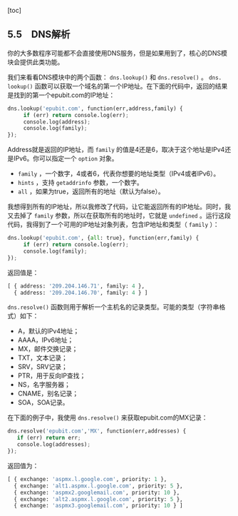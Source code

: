 [toc]

## 5.5　DNS解析

你的大多数程序可能都不会直接使用DNS服务，但是如果用到了，核心的DNS模块会提供此类功能。

我们来看看DNS模块中的两个函数： `dns.lookup()` 和 `dns.resolve()` 。 `dns. lookup()` 函数可以获取一个域名的第一个IP地址。在下面的代码中，返回的结果是找到的第一个epubit.com的IP地址：

```python
dns.lookup('epubit.com', function(err,address,family) {
     if (err) return console.log(err);
     console.log(address);
     console.log(family);
});
```

Address就是返回的IP地址，而 `family` 的值是4还是6，取决于这个地址是IPv4还是IPv6。你可以指定一个 `option` 对象。

+ `family` ，一个数字，4或者6，代表你想要的地址类型（IPv4或者IPv6）。
+ `hints` ，支持 `getaddrinfo` 参数，一个数字。
+ `all` ，如果为true，返回所有的地址（默认为false）。

我想得到所有的IP地址，所以我修改了代码，让它能返回所有的IP地址。同时，我又去掉了 `family` 参数，所以在获取所有的地址时，它就是 `undefined` 。运行这段代码，我得到了一个可用的IP地址对象列表，包含IP地址和类型（ `family` ）：

```python
dns.lookup('epubit.com', {all: true}, function(err,family) {
     if (err) return console.log(err);
     console.log(family);
});
```

返回值是：

```python
[ { address: '209.204.146.71', family: 4 },
  { address: '209.204.146.70', family: 4 } ]
```

`dns.resolve()` 函数则用于解析一个主机名的记录类型。可能的类型（字符串格式）如下：

+ A，默认的IPv4地址；
+ AAAA，IPv6地址；
+ MX，邮件交换记录；
+ TXT，文本记录；
+ SRV，SRV记录；
+ PTR，用于反向IP查找；
+ NS，名字服务器；
+ CNAME，别名记录；
+ SOA，SOA记录。

在下面的例子中，我使用 `dns.resolve()` 来获取epubit.com的MX记录：

```python
dns.resolve('epubit.com','MX', function(err,addresses) {
   if (err) return err;
   console.log(addresses);
});
```

返回值为：

```python
[ { exchange: 'aspmx.l.google.com', priority: 1 },
  { exchange: 'alt1.aspmx.l.google.com', priority: 5 },
  { exchange: 'aspmx2.googlemail.com', priority: 10 },
  { exchange: 'alt2.aspmx.l.google.com', priority: 5 },
  { exchange: 'aspmx3.googlemail.com', priority: 10 } ]
```



